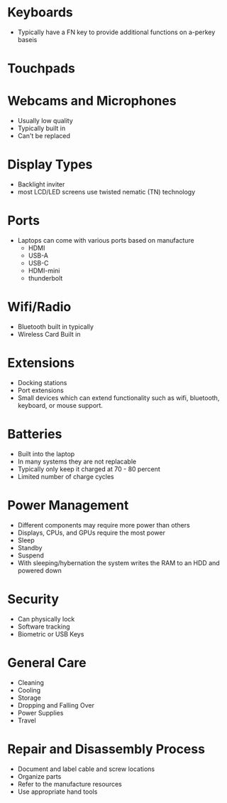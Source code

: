 # Keyboards

- Typically have a FN key to provide additional functions on a-perkey baseis

# Touchpads


# Webcams and Microphones

- Usually low quality
- Typically built in
- Can't be replaced

# Display Types

- Backlight inviter
- most LCD/LED screens use twisted nematic (TN) technology

# Ports

- Laptops can come with various ports based on manufacture
  - HDMI
  - USB-A
  - USB-C
  - HDMI-mini
  - thunderbolt
 
# Wifi/Radio

- Bluetooth built in typically
- Wireless Card Built in

# Extensions

- Docking stations
- Port extensions
- Small devices which can extend functionality such as wifi, bluetooth, keyboard, or mouse support.

# Batteries

- Built into the laptop
- In many systems they are not replacable
- Typically only keep it charged at 70 - 80 percent
- Limited number of charge cycles

# Power Management

- Different components may require more power than others
- Displays, CPUs, and GPUs require the most power
- Sleep
- Standby
- Suspend
- With sleeping/hybernation the system writes the RAM to an HDD and powered down

# Security

- Can physically lock
- Software tracking
- Biometric or USB Keys

# General Care

- Cleaning
- Cooling
- Storage
- Dropping and Falling Over
- Power Supplies
- Travel

# Repair and Disassembly Process

- Document and label cable and screw locations
- Organize parts
- Refer to the manufacture resources
- Use appropriate hand tools

